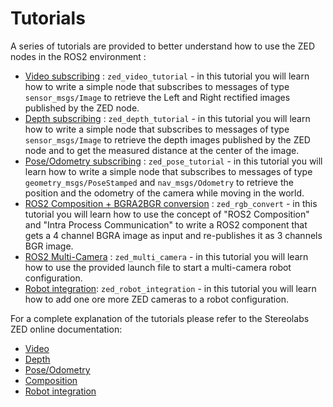 # Tutorials

A series of tutorials are provided to better understand how to use the ZED nodes in the ROS2 environment :

- [Video subscribing](./zed_video_tutorial) : `zed_video_tutorial` - in this tutorial you will learn how to write a simple node that subscribes to messages of type `sensor_msgs/Image` to retrieve the Left and Right rectified images published by the ZED node.
- [Depth subscribing](./zed_depth_tutorial) : `zed_depth_tutorial` - in this tutorial you will learn how to write a simple node that subscribes to messages of type `sensor_msgs/Image` to retrieve the depth images published by the ZED node and to get the measured distance at the center of the image.
- [Pose/Odometry subscribing](./zed_pose_tutorial) : `zed_pose_tutorial` - in this tutorial you will learn how to write a simple node that subscribes to messages of type `geometry_msgs/PoseStamped` and `nav_msgs/Odometry` to retrieve the position and the odometry of the camera while moving in the world.
- [ROS2 Composition + BGRA2BGR conversion](./zed_rgb_convert) : `zed_rgb_convert` - in this tutorial you will learn how to use the concept of "ROS2 Composition" and "Intra Process Communication" to write a ROS2 component that gets a 4 channel BGRA image as input and re-publishes it as 3 channels BGR image.
- [ROS2 Multi-Camera](./zed_multi_camera) : `zed_multi_camera` - in this tutorial you will learn how to use the provided launch file to start a multi-camera robot configuration.
- [Robot integration](./zed_robot_integration): `zed_robot_integration` - in this tutorial you will learn how to add one ore more ZED cameras to a robot configuration.

For a complete explanation of the tutorials please refer to the Stereolabs ZED online documentation:

- [Video](https://www.stereolabs.com/docs/ros2/video/)
- [Depth](https://www.stereolabs.com/docs/ros2/depth_sensing/)
- [Pose/Odometry](https://www.stereolabs.com/docs/ros2/position/)
- [Composition](https://www.stereolabs.com/docs/ros2/ros2_composition/)
- [Robot integration](https://www.stereolabs.com/docs/ros2/ros2_zed_integration/)
